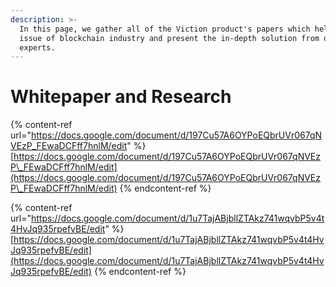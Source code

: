 ```yaml
---
description: >-
  In this page, we gather all of the Viction product's papers which help explain
  issue of blockchain industry and present the in-depth solution from our
  experts.
---
```


# Whitepaper and Research

{% content-ref url="https://docs.google.com/document/d/197Cu57A6OYPoEQbrUVr067qNVEzP_FEwaDCFff7hnlM/edit" %}
[https://docs.google.com/document/d/197Cu57A6OYPoEQbrUVr067qNVEzP\_FEwaDCFff7hnlM/edit](https://docs.google.com/document/d/197Cu57A6OYPoEQbrUVr067qNVEzP\_FEwaDCFff7hnlM/edit)
{% endcontent-ref %}

{% content-ref url="https://docs.google.com/document/d/1u7TajABjbllZTAkz741wqvbP5v4t4HvJq935rpefvBE/edit" %}
[https://docs.google.com/document/d/1u7TajABjbllZTAkz741wqvbP5v4t4HvJq935rpefvBE/edit](https://docs.google.com/document/d/1u7TajABjbllZTAkz741wqvbP5v4t4HvJq935rpefvBE/edit)
{% endcontent-ref %}
